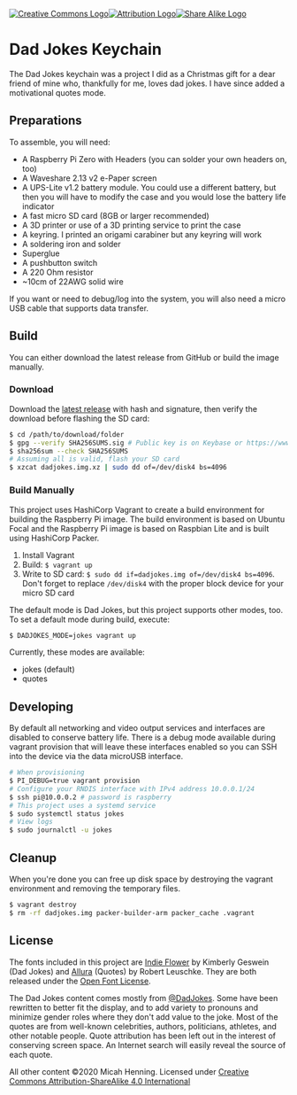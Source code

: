 [![Creative Commons Logo][CC]![Attribution Logo][BY]![Share Alike Logo][SA]][License]

Dad Jokes Keychain
========================================

The Dad Jokes keychain was a project I did as a Christmas gift for a dear friend of mine
who, thankfully for me, loves dad jokes.  I have since added a motivational quotes mode.

## Preparations

To assemble, you will need:
* A Raspberry Pi Zero with Headers (you can solder your own headers on, too)
* A Waveshare 2.13 v2 e-Paper screen
* A UPS-Lite v1.2 battery module.  You could use a different battery, but then you will
  have to modify the case and you would lose the battery life indicator
* A fast micro SD card (8GB or larger recommended)
* A 3D printer or use of a 3D printing service to print the case
* A keyring. I printed an origami carabiner but any keyring will work
* A soldering iron and solder
* Superglue
* A pushbutton switch
* A 220 Ohm resistor
* ~10cm of 22AWG solid wire

If you want or need to debug/log into the system, you will also need a micro USB cable that
supports data transfer.

## Build

You can either download the latest release from GitHub or build the image manually.

### Download

Download the [latest release](https://github.com/micchickenburger/dadjokes/releases/latest) with hash and signature, then verify the download before flashing the SD card:

```bash
$ cd /path/to/download/folder
$ gpg --verify SHA256SUMS.sig # Public key is on Keybase or https://www.micah.soy/pgp-key.txt
$ sha256sum --check SHA256SUMS
# Assuming all is valid, flash your SD card
$ xzcat dadjokes.img.xz | sudo dd of=/dev/disk4 bs=4096
```

### Build Manually

This project uses HashiCorp Vagrant to create a build environment for building the Raspberry
Pi image.  The build environment is based on Ubuntu Focal and the Raspberry Pi image is based
on Raspbian Lite and is built using HashiCorp Packer.

1. Install Vagrant
2. Build: `$ vagrant up`
3. Write to SD card: `$ sudo dd if=dadjokes.img of=/dev/disk4 bs=4096`.  Don't forget to
   replace `/dev/disk4` with the proper block device for your micro SD card

The default mode is Dad Jokes, but this project supports other modes, too.  To set a default
mode during build, execute:

```bash
$ DADJOKES_MODE=jokes vagrant up
```

Currently, these modes are available:
* jokes (default)
* quotes


## Developing

By default all networking and video output services and interfaces are disabled to conserve
battery life.  There is a debug mode available during vagrant provision that will leave these
interfaces enabled so you can SSH into the device via the data microUSB interface.

```bash
# When provisioning
$ PI_DEBUG=true vagrant provision
# Configure your RNDIS interface with IPv4 address 10.0.0.1/24
$ ssh pi@10.0.0.2 # password is raspberry
# This project uses a systemd service
$ sudo systemctl status jokes
# View logs
$ sudo journalctl -u jokes
```

## Cleanup

When you're done you can free up disk space by destroying the vagrant environment and removing
the temporary files.

```bash
$ vagrant destroy
$ rm -rf dadjokes.img packer-builder-arm packer_cache .vagrant
```

## License

The fonts included in this project are [Indie Flower][JokesFont] by Kimberly Geswein (Dad Jokes)
and [Allura](QuotesFont) (Quotes) by Robert Leuschke. They are both released under the
[Open Font License][OFL].

The Dad Jokes content comes mostly from [@DadJokes][Jokes]. Some have been rewritten to better
fit the display, and to add variety to pronouns and minimize gender roles where they don't add
value to the joke.  Most of the quotes are from well-known celebrities, authors, politicians,
athletes, and other notable people.  Quote attribution has been left out in the interest of
conserving screen space.  An Internet search will easily reveal the source of each quote.

All other content &copy;2020 Micah Henning. Licensed under
[Creative Commons Attribution-ShareAlike 4.0 International][License]

[License]: https://creativecommons.org/licenses/by-sa/4.0?ref=chooser-v1
[CC]: https://mirrors.creativecommons.org/presskit/icons/cc.svg?ref=chooser-v1 "Creative Commons"
[BY]: https://mirrors.creativecommons.org/presskit/icons/by.svg?ref=chooser-v1 "Attribution Required"
[SA]: https://mirrors.creativecommons.org/presskit/icons/sa.svg?ref=chooser-v1 "Share Alike"
[Jokes]: https://twitter.com/dadjokes "Dad Jokes Twitter Feed"
[JokesFont]: https://fonts.google.com/specimen/Indie+Flower?#about "Indie Flower"
[QuotesFont]: https://fonts.google.com/specimen/Allura?#about "Allura"
[OFL]: https://scripts.sil.org/cms/scripts/page.php?site_id=nrsi&id=OFL "Open Font License"
